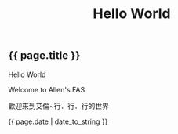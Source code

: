﻿---
layout: post
title: Hello World
---


<h2>{{ page.title }}</h2>
<p>Hello World</p>
<p>Welcome to Allen's FAS</p>
<p>歡迎來到艾倫~行．行．行的世界</p>
<p>{{ page.date | date_to_string }}</p>
